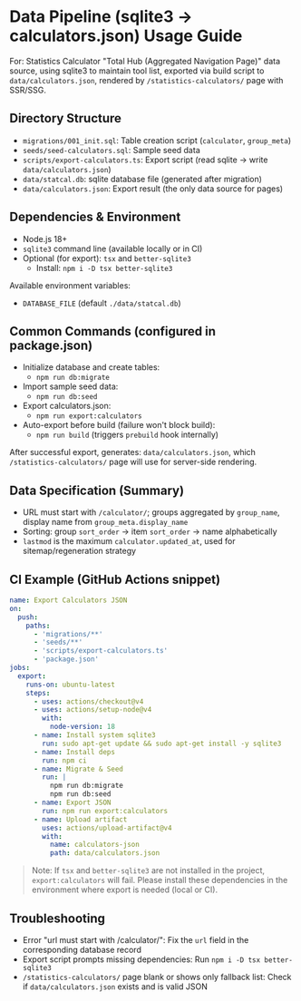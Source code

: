 # Data Pipeline (sqlite3 → calculators.json) Usage Guide

For: Statistics Calculator "Total Hub (Aggregated Navigation Page)" data source, using sqlite3 to maintain tool list, exported via build script to `data/calculators.json`, rendered by `/statistics-calculators/` page with SSR/SSG.

## Directory Structure
- `migrations/001_init.sql`: Table creation script (`calculator`, `group_meta`)
- `seeds/seed-calculators.sql`: Sample seed data
- `scripts/export-calculators.ts`: Export script (read sqlite → write `data/calculators.json`)
- `data/statcal.db`: sqlite database file (generated after migration)
- `data/calculators.json`: Export result (the only data source for pages)

## Dependencies & Environment
- Node.js 18+
- `sqlite3` command line (available locally or in CI)
- Optional (for export): `tsx` and `better-sqlite3`
  - Install: `npm i -D tsx better-sqlite3`

Available environment variables:
- `DATABASE_FILE` (default `./data/statcal.db`)

## Common Commands (configured in package.json)
- Initialize database and create tables:
  - `npm run db:migrate`
- Import sample seed data:
  - `npm run db:seed`
- Export calculators.json:
  - `npm run export:calculators`
- Auto-export before build (failure won't block build):
  - `npm run build` (triggers `prebuild` hook internally)

After successful export, generates: `data/calculators.json`, which `/statistics-calculators/` page will use for server-side rendering.

## Data Specification (Summary)
- URL must start with `/calculator/`; groups aggregated by `group_name`, display name from `group_meta.display_name`
- Sorting: group `sort_order` → item `sort_order` → name alphabetically
- `lastmod` is the maximum `calculator.updated_at`, used for sitemap/regeneration strategy

## CI Example (GitHub Actions snippet)
```yaml
name: Export Calculators JSON
on:
  push:
    paths:
      - 'migrations/**'
      - 'seeds/**'
      - 'scripts/export-calculators.ts'
      - 'package.json'
jobs:
  export:
    runs-on: ubuntu-latest
    steps:
      - uses: actions/checkout@v4
      - uses: actions/setup-node@v4
        with:
          node-version: 18
      - name: Install system sqlite3
        run: sudo apt-get update && sudo apt-get install -y sqlite3
      - name: Install deps
        run: npm ci
      - name: Migrate & Seed
        run: |
          npm run db:migrate
          npm run db:seed
      - name: Export JSON
        run: npm run export:calculators
      - name: Upload artifact
        uses: actions/upload-artifact@v4
        with:
          name: calculators-json
          path: data/calculators.json
```

> Note: If `tsx` and `better-sqlite3` are not installed in the project, `export:calculators` will fail. Please install these dependencies in the environment where export is needed (local or CI).

## Troubleshooting
- Error "url must start with /calculator/": Fix the `url` field in the corresponding database record
- Export script prompts missing dependencies: Run `npm i -D tsx better-sqlite3`
- `/statistics-calculators/` page blank or shows only fallback list: Check if `data/calculators.json` exists and is valid JSON


